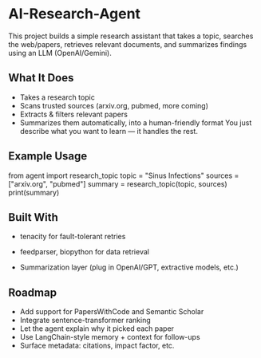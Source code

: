 # AI-Research-Agent
This project builds a simple research assistant that takes a topic, searches the web/papers, retrieves relevant documents, and summarizes findings using an LLM (OpenAI/Gemini).


## What It Does
- Takes a research topic
- Scans trusted sources (arxiv.org, pubmed, more coming)
- Extracts & filters relevant papers
- Summarizes them automatically, into a human-friendly format
You just describe what you want to learn — it handles the rest.

## Example Usage

from agent import research_topic
topic = "Sinus Infections"
sources = ["arxiv.org", "pubmed"]
summary = research_topic(topic, sources)
print(summary)

## Built With
- tenacity for fault-tolerant retries

- feedparser, biopython for data retrieval

- Summarization layer (plug in OpenAI/GPT, extractive models, etc.)

## Roadmap
- Add support for PapersWithCode and Semantic Scholar
- Integrate sentence-transformer ranking
- Let the agent explain why it picked each paper
- Use LangChain-style memory + context for follow-ups
- Surface metadata: citations, impact factor, etc.
